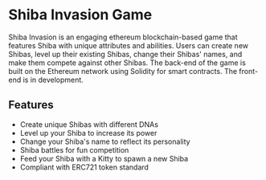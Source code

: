 # Shiba Invasion Game 

Shiba Invasion is an engaging ethereum blockchain-based game that features Shiba with unique attributes and abilities. Users can create new Shibas, level up their existing Shibas, change their Shibas' names, and make them compete against other Shibas. The back-end of the game is built on the Ethereum network using Solidity for smart contracts. The front-end is in development.

## Features

- Create unique Shibas with different DNAs
- Level up your Shiba to increase its power
- Change your Shiba's name to reflect its personality
- Shiba battles for fun competition
- Feed your Shiba with a Kitty to spawn a new Shiba
- Compliant with ERC721 token standard
